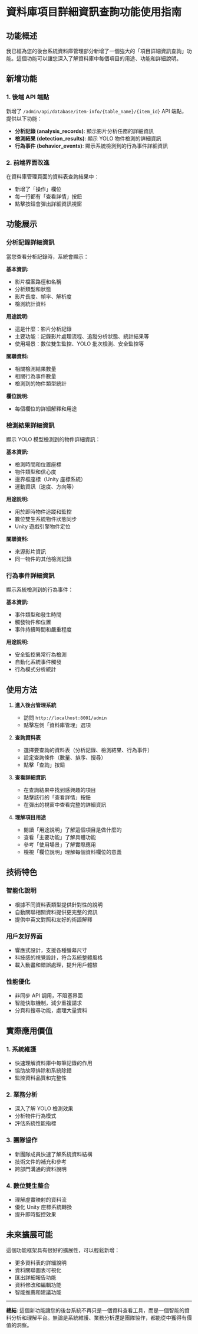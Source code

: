 # 資料庫項目詳細資訊查詢功能使用指南

## 功能概述

我已經為您的後台系統資料庫管理部分新增了一個強大的「項目詳細資訊查詢」功能。這個功能可以讓您深入了解資料庫中每個項目的用途、功能和詳細說明。

## 新增功能

### 1. 後端 API 端點

新增了 `/admin/api/database/item-info/{table_name}/{item_id}` API 端點，提供以下功能：

- **分析記錄 (analysis_records)**: 顯示影片分析任務的詳細資訊
- **檢測結果 (detection_results)**: 顯示 YOLO 物件檢測的詳細資訊  
- **行為事件 (behavior_events)**: 顯示系統檢測到的行為事件詳細資訊

### 2. 前端界面改進

在資料庫管理頁面的資料表查詢結果中：

- 新增了「操作」欄位
- 每一行都有「查看詳情」按鈕
- 點擊按鈕會彈出詳細資訊視窗

## 功能展示

### 分析記錄詳細資訊

當您查看分析記錄時，系統會顯示：

**基本資訊:**
- 影片檔案路徑和名稱
- 分析類型和狀態
- 影片長度、幀率、解析度
- 檢測統計資料

**用途說明:**
- 這是什麼：影片分析記錄
- 主要功能：記錄影片處理流程、追蹤分析狀態、統計結果等
- 使用場景：數位雙生監控、YOLO 批次檢測、安全監控等

**關聯資料:**
- 相關檢測結果數量
- 相關行為事件數量  
- 檢測到的物件類型統計

**欄位說明:**
- 每個欄位的詳細解釋和用途

### 檢測結果詳細資訊

顯示 YOLO 模型檢測到的物件詳細資訊：

**基本資訊:**
- 檢測時間和位置座標
- 物件類型和信心度
- 邊界框座標（Unity 座標系統）
- 運動資訊（速度、方向等）

**用途說明:**
- 用於即時物件追蹤和監控
- 數位雙生系統物件狀態同步
- Unity 遊戲引擎物件定位

**關聯資料:**
- 來源影片資訊
- 同一物件的其他檢測記錄

### 行為事件詳細資訊

顯示系統檢測到的行為事件：

**基本資訊:**
- 事件類型和發生時間
- 觸發物件和位置
- 事件持續時間和嚴重程度

**用途說明:**
- 安全監控異常行為檢測
- 自動化系統事件觸發
- 行為模式分析統計

## 使用方法

1. **進入後台管理系統**
   - 訪問 `http://localhost:8001/admin`
   - 點擊左側「資料庫管理」選項

2. **查詢資料表**
   - 選擇要查詢的資料表（分析記錄、檢測結果、行為事件）
   - 設定查詢條件（數量、排序、搜尋）
   - 點擊「查詢」按鈕

3. **查看詳細資訊**
   - 在查詢結果中找到感興趣的項目
   - 點擊該行的「查看詳情」按鈕
   - 在彈出的視窗中查看完整的詳細資訊

4. **理解項目用途**
   - 閱讀「用途說明」了解這個項目是做什麼的
   - 查看「主要功能」了解具體功能
   - 參考「使用場景」了解實際應用
   - 檢視「欄位說明」理解每個資料欄位的意義

## 技術特色

### 智能化說明
- 根據不同資料表類型提供針對性的說明
- 自動關聯相關資料提供更完整的資訊
- 提供中英文對照和友好的術語解釋

### 用戶友好界面
- 響應式設計，支援各種螢幕尺寸
- 科技感的視覺設計，符合系統整體風格
- 載入動畫和錯誤處理，提升用戶體驗

### 性能優化
- 非同步 API 調用，不阻塞界面
- 智能快取機制，減少重複請求
- 分頁和搜尋功能，處理大量資料

## 實際應用價值

### 1. 系統維護
- 快速理解資料庫中每筆記錄的作用
- 協助故障排除和系統除錯
- 監控資料品質和完整性

### 2. 業務分析
- 深入了解 YOLO 檢測效果
- 分析物件行為模式
- 評估系統性能指標

### 3. 團隊協作
- 新團隊成員快速了解系統資料結構
- 技術文件的補充和參考
- 跨部門溝通的資料說明

### 4. 數位雙生整合
- 理解虛實映射的資料流
- 優化 Unity 座標系統轉換
- 提升即時監控效果

## 未來擴展可能

這個功能框架具有很好的擴展性，可以輕鬆新增：

- 更多資料表的詳細說明
- 資料關聯圖表可視化
- 匯出詳細報告功能
- 資料修改和編輯功能
- 智能推薦和建議功能

---

**總結**: 這個新功能讓您的後台系統不再只是一個資料查看工具，而是一個智能的資料分析和理解平台。無論是系統維護、業務分析還是團隊協作，都能從中獲得有價值的洞察。
